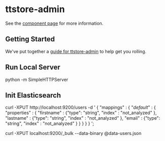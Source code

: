 ttstore-admin
================

See the [component page](http://jmorille.github.io/ttstore-admin) for more information.

## Getting Started

We've put together a [guide for ttstore-admin](http://www.polymer-project.org/docs/start/reusableelements.html) to help get you rolling.

## Run Local Server
python -m SimpleHTTPServer



## Init Elasticsearch
curl -XPUT http://localhost:9200/users -d '
{
 "mappings" : {
  "_default_" : {
   "properties" : {
    "firstname" : {"type": "string", "index" : "not_analyzed" },
    "lastname" : {"type": "string", "index" : "not_analyzed" },
    "email" : {"type": "string", "index" : "not_analyzed" } 
   }
  }
 }
}
';


curl -XPUT localhost:9200/_bulk --data-binary @data-users.json
